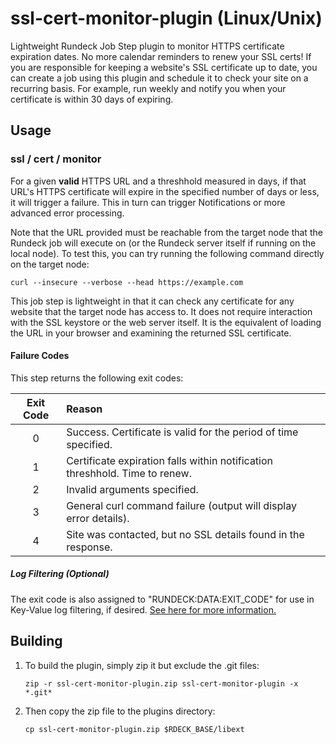 # ssl-cert-monitor-plugin (Linux/Unix)
Lightweight Rundeck Job Step plugin to monitor HTTPS certificate expiration dates. No more calendar reminders to renew your SSL certs! If you are responsible for keeping a website's SSL certificate up to date, you can create a job using this plugin and schedule it to check your site on a recurring basis. For example, run weekly and notify you when your certificate is within 30 days of expiring.

## Usage

### ssl / cert / monitor

For a given **valid** HTTPS URL and a threshhold measured in days, if that URL's HTTPS certificate will expire in the specified number of days or less, it will trigger a failure. This in turn can trigger Notifications or more advanced error processing. 

Note that the URL provided must be reachable from the target node that the Rundeck job will execute on (or the Rundeck server itself if running on the local node). To test this, you can try running the following command directly on the target node:

```shell
curl --insecure --verbose --head https://example.com
```

This job step is lightweight in that it can check any certificate for any website that the target node has access to. It does not require interaction with the SSL keystore or the web server itself. It is the equivalent of loading the URL in your browser and examining the returned SSL certificate.

#### Failure Codes

This step returns the following exit codes:

| Exit Code |  Reason  |
|:----------:|:-------- |
|      0     | Success. Certificate is valid for the period of time specified. |
|      1     | Certificate expiration falls within notification threshhold. Time to renew. |
|      2     | Invalid arguments specified. |
|      3     | General curl command failure (output will display error details). |
|      4     | Site was contacted, but no SSL details found in the response. |

##### Log Filtering (Optional)

The exit code is also assigned to "RUNDECK:DATA:EXIT_CODE" for use in Key-Value log filtering, if desired. [See here for more information.](https://docs.rundeck.com/docs/manual/log-filters/key-value-data.html)

## Building

1. To build the plugin, simply zip it but exclude the .git files:

    ```shell
    zip -r ssl-cert-monitor-plugin.zip ssl-cert-monitor-plugin -x *.git*
    ```

2. Then copy the zip file to the plugins directory:

    ```shell
    cp ssl-cert-monitor-plugin.zip $RDECK_BASE/libext
    ```
